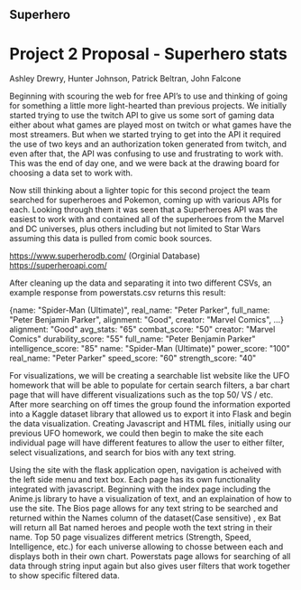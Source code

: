 ## Superhero
# Project 2 Proposal - Superhero stats

Ashley Drewry, Hunter Johnson, Patrick Beltran, John Falcone

  Beginning with scouring the web for free API’s to use and thinking of going for something a little more light-hearted than previous projects. We initially started trying to use the twitch API to give us some sort of gaming data either about what games are played most on twitch or what games have the most streamers.  But when we started trying to get into the API it required the use of two keys and an authorization token generated from twitch, and even after that, the API was confusing to use and frustrating to work with. This was the end of day one, and we were back at the drawing board for choosing a data set to work with.

  Now still thinking about a lighter topic for this second project the team searched for superheroes and Pokemon, coming up with various APIs for each. Looking through them it was seen that a Superheroes API was the easiest to work with and contained all of the superheroes from the Marvel and DC universes, plus others including but not limited to Star Wars assuming this data is pulled from comic book sources.

https://www.superherodb.com/ (Orginial Database)
https://superheroapi.com/ 

After cleaning up the data and separating it into two different CSVs, an example response from powerstats.csv returns this result:

{name: "Spider-Man (Ultimate)", real_name: "Peter Parker", full_name: "Peter Benjamin Parker", alignment: "Good", creator: "Marvel Comics", …}
alignment: "Good"
avg_stats: "65"
combat_score: "50"
creator: "Marvel Comics"
durability_score: "55"
full_name: "Peter Benjamin Parker"
intelligence_score: "85"
name: "Spider-Man (Ultimate)"
power_score: "100"
real_name: "Peter Parker"
speed_score: "60"
strength_score: "40"

  For visualizations, we will be creating a searchable list website like the UFO homework that will be able to populate for certain search filters, a bar chart page that will have different visualizations such as the top 50/ VS / etc.  After more searching on off times the group found the information exported into a Kaggle dataset library that allowed us to export it into Flask and begin the data visualization.  Creating Javascript and HTML files, initially using our previous UFO homework, we could then begin to make the site each individual page will have different features to allow the user to either filter, select visualizations, and search for bios with any text string.

  Using the site with the flask application open, navigation is acheived with the left side menu and text box. Each page has its own functionality integrated with javascript. Beginning with the index page including the Anime.js library to have a visualization of text, and an explaination of how to use the site. The Bios page allows for any text string to be searched and returned within the Names column of the dataset(Case sensitive) , ex Bat will return all Bat named heroes and people woth the text string in their name. Top 50 page visualizes different metrics (Strength, Speed, Intelligence, etc.) for each universe allowing to chosse between each and displays both in their own chart. Powerstats page allows for searching of all data through string input again but also gives user filters that work together to show specific filtered data.
